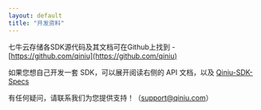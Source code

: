 ```yaml
---
layout: default
title: "开发资料"
---
```


七牛云存储各SDK源代码及其文档可在Github上找到 - [https://github.com/qiniu](https://github.com/qiniu)

如果您想自己开发一套 SDK，可以展开阅读右侧的 API 文档，以及 [Qiniu-SDK-Specs](https://github.com/qiniu/sdkspec)

有任何疑问，请联系我们为您提供支持！（[support@qiniu.com](mailto:support@qiniu.com)）
